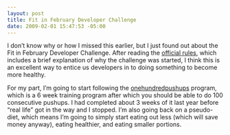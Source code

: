 ```yaml
---
layout: post
title: Fit in February Developer Challenge
date: 2009-02-01 15:47:53 -05:00
---
```


I don’t know why or how I missed this earlier, but I just found out about the Fit in February Developer Challenge. After reading the [official rules](http://calebjenkins.wordpress.com/2009/01/29/official-rules/), which includes a brief explanation of why the challenge was started, I think this is an excellent way to entice us developers in to doing something to become more healthy.

For my part, I’m going to start following the [onehundredpushups](http://hundredpushups.com/) program, which is a 6 week training program after which you should be able to do 100 consecutive pushups. I had completed about 3 weeks of it last year before “real life” got in the way and I stopped. I’m also going back on a pseudo-diet, which means I’m going to simply start eating out less (which will save money anyway), eating healthier, and eating smaller portions.
 